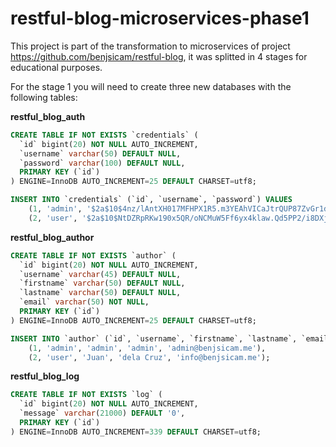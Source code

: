 # restful-blog-microservices-phase1

This project is part of the transformation to microservices of project https://github.com/benjsicam/restful-blog, it was splitted in 4 stages for educational purposes.

For the stage 1 you will need to create three new databases with the following tables:

**restful_blog_auth**

```sql
CREATE TABLE IF NOT EXISTS `credentials` (
  `id` bigint(20) NOT NULL AUTO_INCREMENT,
  `username` varchar(50) DEFAULT NULL,
  `password` varchar(100) DEFAULT NULL,
  PRIMARY KEY (`id`)
) ENGINE=InnoDB AUTO_INCREMENT=25 DEFAULT CHARSET=utf8;

INSERT INTO `credentials` (`id`, `username`, `password`) VALUES
	(1, 'admin', '$2a$10$4nz/lAntXH017MFHPX1R5.m3YEAhVICaJtrQUP87ZvGr1dEIKNyPq'),
	(2, 'user', '$2a$10$NtDZRpRKw190x5QR/oNCMuW5Ff6yx4klaw.Qd5PP2/i8DXjZzqHaG');
```

**restful_blog_author**

```sql
CREATE TABLE IF NOT EXISTS `author` (
  `id` bigint(20) NOT NULL AUTO_INCREMENT,
  `username` varchar(45) DEFAULT NULL,
  `firstname` varchar(50) DEFAULT NULL,
  `lastname` varchar(50) DEFAULT NULL,
  `email` varchar(50) NOT NULL,
  PRIMARY KEY (`id`)
) ENGINE=InnoDB AUTO_INCREMENT=25 DEFAULT CHARSET=utf8;

INSERT INTO `author` (`id`, `username`, `firstname`, `lastname`, `email`) VALUES
	(1, 'admin', 'admin', 'admin', 'admin@benjsicam.me'),
	(2, 'user', 'Juan', 'dela Cruz', 'info@benjsicam.me');
```

**restful_blog_log**

```sql
CREATE TABLE IF NOT EXISTS `log` (
  `id` bigint(20) NOT NULL AUTO_INCREMENT,
  `message` varchar(21000) DEFAULT '0',
  PRIMARY KEY (`id`)
) ENGINE=InnoDB AUTO_INCREMENT=339 DEFAULT CHARSET=utf8;
```
